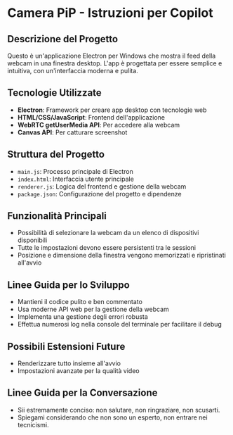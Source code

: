 <!-- Use this file to provide workspace-specific custom instructions to Copilot. For more details, visit https://code.visualstudio.com/docs/copilot/copilot-customization#_use-a-githubcopilotinstructionsmd-file -->

# Camera PiP - Istruzioni per Copilot

## Descrizione del Progetto
Questo è un'applicazione Electron per Windows che mostra il feed della webcam in una finestra desktop. L'app è progettata per essere semplice e intuitiva, con un'interfaccia moderna e pulita.

## Tecnologie Utilizzate
- **Electron**: Framework per creare app desktop con tecnologie web
- **HTML/CSS/JavaScript**: Frontend dell'applicazione
- **WebRTC getUserMedia API**: Per accedere alla webcam
- **Canvas API**: Per catturare screenshot

## Struttura del Progetto
- `main.js`: Processo principale di Electron
- `index.html`: Interfaccia utente principale
- `renderer.js`: Logica del frontend e gestione della webcam
- `package.json`: Configurazione del progetto e dipendenze

## Funzionalità Principali
- Possibilità di selezionare la webcam da un elenco di dispositivi disponibili
- Tutte le impostazioni devono essere persistenti tra le sessioni
- Posizione e dimensione della finestra vengono memorizzati e ripristinati all'avvio

## Linee Guida per lo Sviluppo
- Mantieni il codice pulito e ben commentato
- Usa moderne API web per la gestione della webcam
- Implementa una gestione degli errori robusta
- Effettua numerosi log nella console del terminale per facilitare il debug

## Possibili Estensioni Future
- Renderizzare tutto insieme all'avvio
- Impostazioni avanzate per la qualità video

## Linee Guida per la Conversazione
- Sii estremamente conciso: non salutare, non ringraziare, non scusarti.
- Spiegami considerando che non sono un esperto, non entrare nei tecnicismi.
